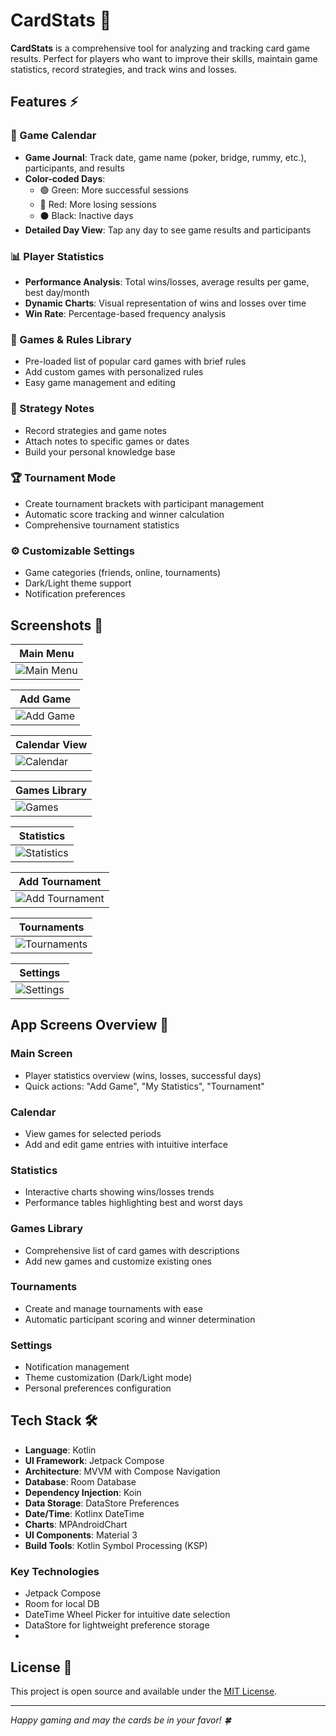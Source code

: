 # CardStats 🎴

**CardStats** is a comprehensive tool for analyzing and tracking card game results. Perfect for players who want to improve their skills, maintain game statistics, record strategies, and track wins and losses.

## Features ⚡

### 📅 Game Calendar
- **Game Journal**: Track date, game name (poker, bridge, rummy, etc.), participants, and results
- **Color-coded Days**:
    - 🟢 Green: More successful sessions
    - 🔴 Red: More losing sessions
    - ⚫ Black: Inactive days
- **Detailed Day View**: Tap any day to see game results and participants

### 📊 Player Statistics
- **Performance Analysis**: Total wins/losses, average results per game, best day/month
- **Dynamic Charts**: Visual representation of wins and losses over time
- **Win Rate**: Percentage-based frequency analysis

### 🎯 Games & Rules Library
- Pre-loaded list of popular card games with brief rules
- Add custom games with personalized rules
- Easy game management and editing

### 📝 Strategy Notes
- Record strategies and game notes
- Attach notes to specific games or dates
- Build your personal knowledge base

### 🏆 Tournament Mode
- Create tournament brackets with participant management
- Automatic score tracking and winner calculation
- Comprehensive tournament statistics

### ⚙️ Customizable Settings
- Game categories (friends, online, tournaments)
- Dark/Light theme support
- Notification preferences

## Screenshots 📱

| **Main Menu**                      |
|------------------------------------|
| ![Main Menu](screenshots/menu.png) |

| **Add Game**                          |
|---------------------------------------|
| ![Add Game](screenshots/add_game.png) |

| **Calendar View**                     |
|---------------------------------------|
| ![Calendar](screenshots/calendar.png) |

| **Games Library**               |
|---------------------------------|
| ![Games](screenshots/games.png) |

| **Statistics**                            |
|-------------------------------------------|
| ![Statistics](screenshots/statistics.png) |

| **Add Tournament**                                |
|---------------------------------------------------|
| ![Add Tournament](screenshots/add_tournament.png) |

| **Tournaments**                             |
|---------------------------------------------|
| ![Tournaments](screenshots/tournaments.png) |

| **Settings**                          |
|---------------------------------------|
| ![Settings](screenshots/settings.png) |

## App Screens Overview 🎯

### Main Screen
- Player statistics overview (wins, losses, successful days)
- Quick actions: "Add Game", "My Statistics", "Tournament"

### Calendar
- View games for selected periods
- Add and edit game entries with intuitive interface

### Statistics
- Interactive charts showing wins/losses trends
- Performance tables highlighting best and worst days

### Games Library
- Comprehensive list of card games with descriptions
- Add new games and customize existing ones

### Tournaments
- Create and manage tournaments with ease
- Automatic participant scoring and winner determination

### Settings
- Notification management
- Theme customization (Dark/Light mode)
- Personal preferences configuration

## Tech Stack 🛠️

- **Language**: Kotlin
- **UI Framework**: Jetpack Compose
- **Architecture**: MVVM with Compose Navigation
- **Database**: Room Database
- **Dependency Injection**: Koin
- **Data Storage**: DataStore Preferences
- **Date/Time**: Kotlinx DateTime
- **Charts**: MPAndroidChart
- **UI Components**: Material 3
- **Build Tools**: Kotlin Symbol Processing (KSP)

### Key Technologies
- Jetpack Compose
- Room for local DB
- DateTime Wheel Picker for intuitive date selection
- DataStore for lightweight preference storage
- 
## License 📄

This project is open source and available under the [MIT License](LICENSE).

---

*Happy gaming and may the cards be in your favor! 🍀*